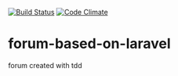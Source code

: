 [![Build Status](https://travis-ci.org/ravilushqa/forum-based-on-laravel.svg?branch=master)](https://travis-ci.org/ravilushqa/forum-based-on-laravel)
[![Code Climate](https://codeclimate.com/github/ravilushqa/forum-based-on-laravel/badges/gpa.svg)](https://codeclimate.com/github/ravilushqa/forum-based-on-laravel)
# forum-based-on-laravel
forum created with tdd
